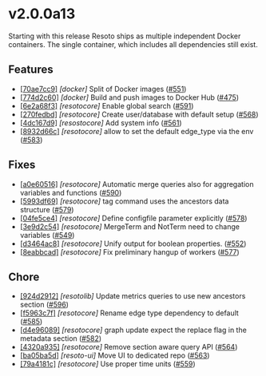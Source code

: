 # v2.0.0a13

Starting with this release Resoto ships as multiple independent Docker containers. The single container, which includes all dependencies still exist.

## Features

- [[70ae7cc9]](https://github.com/someengineering/resoto/commit/70ae7cc9 ) _[docker]_ Split of Docker images ([#551](https://github.com/someengineering/resoto/pull/551))
- [[774d2c60]](https://github.com/someengineering/resoto/commit/774d2c60 ) _[docker]_ Build and push images to Docker Hub ([#475](https://github.com/someengineering/resoto/pull/475))
- [[6e2a68f3]](https://github.com/someengineering/resoto/commit/6e2a68f3 ) _[resotocore]_ Enable global search ([#591](https://github.com/someengineering/resoto/pull/591))
- [[270fedbd]](https://github.com/someengineering/resoto/commit/270fedbd ) _[resotocore]_ Create user/database with default setup ([#568](https://github.com/someengineering/resoto/pull/568))
- [[4dc167d9]](https://github.com/someengineering/resoto/commit/4dc167d9 ) _[resostocore]_ Add system info ([#561](https://github.com/someengineering/resoto/pull/561))
- [[8932d66c]](https://github.com/someengineering/resoto/commit/8932d66c ) _[resotocore]_ allow to set the default edge_type via the env ([#583](https://github.com/someengineering/resoto/pull/583))

## Fixes

- [[a0e60516]](https://github.com/someengineering/resoto/commit/a0e60516 ) _[resotocore]_ Automatic merge queries also for aggregation variables and functions ([#590](https://github.com/someengineering/resoto/pull/590))
- [[5993df69]](https://github.com/someengineering/resoto/commit/5993df69 ) _[resotocore]_ tag command uses the ancestors data structure ([#579](https://github.com/someengineering/resoto/pull/579))
- [[04fe5ce4]](https://github.com/someengineering/resoto/commit/04fe5ce4 ) _[resotocore]_ Define configfile parameter explicitly ([#578](https://github.com/someengineering/resoto/pull/578))
- [[3e9d2c54]](https://github.com/someengineering/resoto/commit/3e9d2c54 ) _[resotocore]_ MergeTerm and NotTerm need to change variables ([#549](https://github.com/someengineering/resoto/pull/549))
- [[d3464ac8]](https://github.com/someengineering/resoto/commit/d3464ac8 ) _[resotocore]_ Unify output for boolean properties. ([#552](https://github.com/someengineering/resoto/pull/552))
- [[8eabbcad]](https://github.com/someengineering/resoto/commit/8eabbcad ) _[resotocore]_ Fix preliminary hangup of workers ([#577](https://github.com/someengineering/resoto/pull/577))

## Chore

- [[924d2912]](https://github.com/someengineering/resoto/commit/924d2912 ) _[resotolib]_ Update metrics queries to use new ancestors section ([#596](https://github.com/someengineering/resoto/pull/596))
- [[f5963c7f]](https://github.com/someengineering/resoto/commit/f5963c7f ) _[resotocore]_ Rename edge type dependency to default ([#585](https://github.com/someengineering/resoto/pull/585))
- [[d4e96089]](https://github.com/someengineering/resoto/commit/d4e96089 ) _[resotocore]_ graph update expect the replace flag in the metadata section ([#582](https://github.com/someengineering/resoto/pull/582))
- [[4320a935]](https://github.com/someengineering/resoto/commit/4320a935 ) _[resotocore]_ Remove section aware query API ([#564](https://github.com/someengineering/resoto/pull/564))
- [[ba05ba5d]](https://github.com/someengineering/resoto/commit/ba05ba5d ) _[resoto-ui]_ Move UI to dedicated repo ([#563](https://github.com/someengineering/resoto/pull/563))
- [[79a4181c]](https://github.com/someengineering/resoto/commit/79a4181c ) _[resotocore]_ Use proper time units ([#559](https://github.com/someengineering/resoto/pull/559))
